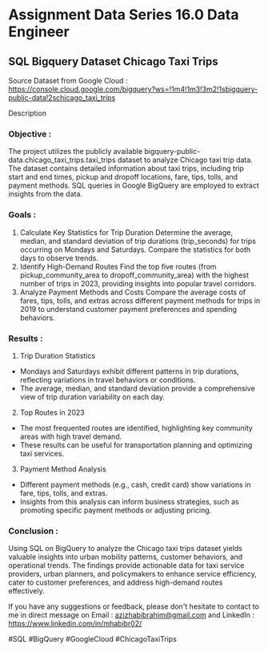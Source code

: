 # Assignment Data Series 16.0 Data Engineer
## SQL Bigquery Dataset Chicago Taxi Trips
Source Dataset from Google Cloud : https://console.cloud.google.com/bigquery?ws=!1m4!1m3!3m2!1sbigquery-public-data!2schicago_taxi_trips

Description

### Objective :
The project utilizes the publicly available bigquery-public-data.chicago_taxi_trips.taxi_trips dataset to analyze Chicago taxi trip data. The dataset contains detailed information about taxi trips, including trip start and end times, pickup and dropoff locations, fare, tips, tolls, and payment methods. SQL queries in Google BigQuery are employed to extract insights from the data.

### Goals :
1. Calculate Key Statistics for Trip Duration
Determine the average, median, and standard deviation of trip durations (trip_seconds) for trips occurring on Mondays and Saturdays. Compare the statistics for both days to observe trends.
2. Identify High-Demand Routes
Find the top five routes (from pickup_community_area to dropoff_community_area) with the highest number of trips in 2023, providing insights into popular travel corridors.
3. Analyze Payment Methods and Costs
Compare the average costs of fares, tips, tolls, and extras across different payment methods for trips in 2019 to understand customer payment preferences and spending behaviors.

### Results :
1. Trip Duration Statistics
- Mondays and Saturdays exhibit different patterns in trip durations, reflecting variations in travel behaviors or conditions.
- The average, median, and standard deviation provide a comprehensive view of trip duration variability on each day.
2. Top Routes in 2023
- The most frequented routes are identified, highlighting key community areas with high travel demand.
- These results can be useful for transportation planning and optimizing taxi services.
3. Payment Method Analysis
- Different payment methods (e.g., cash, credit card) show variations in fare, tips, tolls, and extras.
- Insights from this analysis can inform business strategies, such as promoting specific payment methods or adjusting pricing.
 
### Conclusion :
Using SQL on BigQuery to analyze the Chicago taxi trips dataset yields valuable insights into urban mobility patterns, customer behaviors, and operational trends. The findings provide actionable data for taxi service providers, urban planners, and policymakers to enhance service efficiency, cater to customer preferences, and address high-demand routes effectively.

If you have any suggestions or feedback, please don't hesitate to contact to me in direct message on Email : azizhabibrahim@gmail.com and LinkedIn : https://www.linkedin.com/in/mhabibr02/

#SQL #BigQuery #GoogleCloud #ChicagoTaxiTrips 
